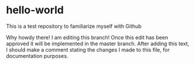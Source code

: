 # hello-world
This is a test repository to familiarize myself with Github

Why howdy there! I am editing this branch! Once this edit has been approved it will be implemented in the master branch. After adding this text, I should make a comment stating the changes I made to this file, for documentation purposes. 
